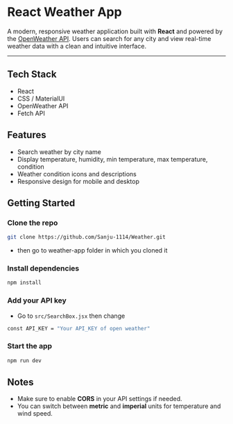 #  React Weather App

A modern, responsive weather application built with **React** and powered by the [OpenWeather API](https://openweathermap.org/api). Users can search for any city and view real-time weather data with a clean and intuitive interface.

---

##  Tech Stack
-  React
-  CSS / MaterialUI
-  OpenWeather API
-  Fetch API

##  Features
-  Search weather by city name
-  Display temperature, humidity, min temperature, max temperature, condition
-  Weather condition icons and descriptions
-  Responsive design for mobile and desktop


##  Getting Started

### Clone the repo
```bash
git clone https://github.com/Sanju-1114/Weather.git
```
- then go to weather-app folder in which you cloned it

### Install dependencies
```bash
npm install
```

### Add your API key
- Go to ```src/SearchBox.jsx``` then change
```bash
const API_KEY = "Your API_KEY of open weather"
```

### Start the app
```bash
npm run dev
```

##  Notes

- Make sure to enable **CORS** in your API settings if needed.
- You can switch between **metric** and **imperial** units for temperature and wind speed.
